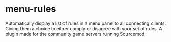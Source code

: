 # menu-rules
Automatically display a list of rules in a menu panel to all connecting clients. Giving them a choice to either comply or disagree with your set of rules. A plugin made for the community game servers running Sourcemod.
